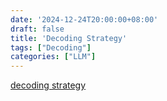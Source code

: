 ```yaml
---
date: '2024-12-24T20:00:00+08:00'
draft: false
title: 'Decoding Strategy'
tags: ["Decoding"]
categories: ["LLM"]
---
```


[decoding strategy](https://xves6ft58q.feishu.cn/docx/TsysdSfqmojPMoxRvkOcFeDcnxg?from=from_copylink)
